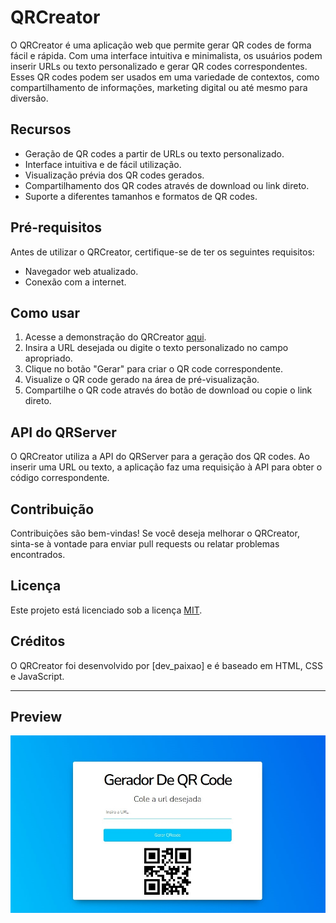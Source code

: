 # QRCreator

O QRCreator é uma aplicação web que permite gerar QR codes de forma fácil e rápida. Com uma interface intuitiva e minimalista, os usuários podem inserir URLs ou texto personalizado e gerar QR codes correspondentes. Esses QR codes podem ser usados em uma variedade de contextos, como compartilhamento de informações, marketing digital ou até mesmo para diversão.

## Recursos
- Geração de QR codes a partir de URLs ou texto personalizado.
- Interface intuitiva e de fácil utilização.
- Visualização prévia dos QR codes gerados.
- Compartilhamento dos QR codes através de download ou link direto.
- Suporte a diferentes tamanhos e formatos de QR codes.

## Pré-requisitos
Antes de utilizar o QRCreator, certifique-se de ter os seguintes requisitos:
- Navegador web atualizado.
- Conexão com a internet.

## Como usar
1. Acesse a demonstração do QRCreator [aqui](https://dev-paixao.github.io/gerador-qrcode/).
2. Insira a URL desejada ou digite o texto personalizado no campo apropriado.
3. Clique no botão "Gerar" para criar o QR code correspondente.
4. Visualize o QR code gerado na área de pré-visualização.
5. Compartilhe o QR code através do botão de download ou copie o link direto.

## API do QRServer
O QRCreator utiliza a API do QRServer para a geração dos QR codes. Ao inserir uma URL ou texto, a aplicação faz uma requisição à API para obter o código correspondente.

## Contribuição
Contribuições são bem-vindas! Se você deseja melhorar o QRCreator, sinta-se à vontade para enviar pull requests ou relatar problemas encontrados.

## Licença
Este projeto está licenciado sob a licença [MIT](LICENSE).

## Créditos
O QRCreator foi desenvolvido por [dev_paixao] e é baseado em HTML, CSS e JavaScript.

---

## Preview
![Preview](assets/img/preview.jpg)
